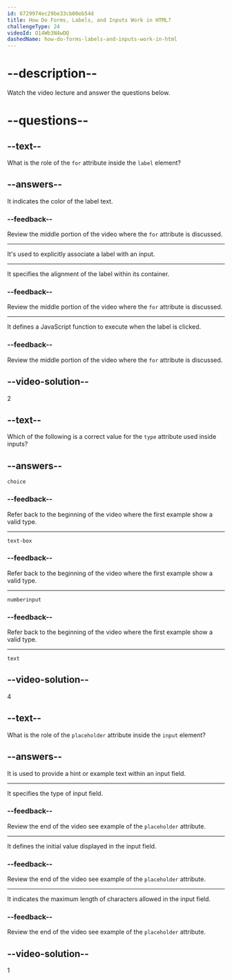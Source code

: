 ```yaml
---
id: 6729974ec29be33cb00eb54d
title: How Do Forms, Labels, and Inputs Work in HTML?
challengeType: 24
videoId: O14Wb3N4wDQ
dashedName: how-do-forms-labels-and-inputs-work-in-html
---
```


# --description--

Watch the video lecture and answer the questions below.

# --questions--

## --text--

What is the role of the `for` attribute inside the `label` element?

## --answers--

It indicates the color of the label text.

### --feedback--

Review the middle portion of the video where the `for` attribute is discussed.

---

It's used to explicitly associate a label with an input.

---

It specifies the alignment of the label within its container.

### --feedback--

Review the middle portion of the video where the `for` attribute is discussed.

---

It defines a JavaScript function to execute when the label is clicked.

### --feedback--

Review the middle portion of the video where the `for` attribute is discussed.

## --video-solution--

2

## --text--

Which of the following is a correct value for the `type` attribute used inside inputs?

## --answers--

`choice`

### --feedback--

Refer back to the beginning of the video where the first example show a valid type.

---

`text-box`

### --feedback--

Refer back to the beginning of the video where the first example show a valid type.

---

`numberinput`

### --feedback--

Refer back to the beginning of the video where the first example show a valid type.

---

`text`

## --video-solution--

4

## --text--

What is the role of the `placeholder` attribute inside the `input` element?

## --answers--

It is used to provide a hint or example text within an input field.

---

It specifies the type of input field.

### --feedback--

Review the end of the video see example of the `placeholder` attribute.

---

It defines the initial value displayed in the input field.

### --feedback--

Review the end of the video see example of the `placeholder` attribute.

---

It indicates the maximum length of characters allowed in the input field.

### --feedback--

Review the end of the video see example of the `placeholder` attribute.

## --video-solution--

1
